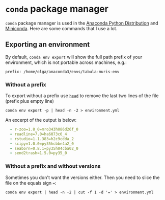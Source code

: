 # `conda` package manager

`conda` package manager is used in the [Anaconda Python Distribution](https://anaconda.org) and [Miniconda](https://conda.io/miniconda.html). Here are some commands that I use a lot.

## Exporting an environment

By default, `conda env export` will show the full path prefix of your environment, which is not portable across machines, e.g.: 

```
prefix: /home/olga/anaconda3/envs/tabula-muris-env

```

### Without a prefix

To export without a prefix use [`head`](https://stackoverflow.com/questions/13380607/how-to-use-sed-to-remove-the-last-n-lines-of-a-file) to remove the last two lines of the file (prefix plus empty line)

```
conda env export -p | head -n -2 > environment.yml
```

An excerpt of the output is below:

```yaml
  - r-zoo=1.8_0=mro343h086d26f_0
  - readline=7.0=ha6073c6_4
  - rstudio=1.1.383=h2c9cdda_2
  - scipy=1.0.0=py35hcbbe4a2_0
  - seaborn=0.8.1=py35h04cba02_0
  - send2trash=1.5.0=py35_0
```

### Without a prefix and without versions

Sometimes you don't want the versions either. Then you need to slice the file on the equals sign `=`:

```
conda env export | head -n -2 | cut -f 1 -d '=' > environment.yml
```

